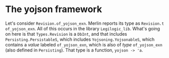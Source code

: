# The yojson framework

Let's consider `Revision.of_yojson_exn`. Merlin reports its type as `Revision.t
of_yojson_exn`. All of this occurs in the library `Legilogic_lib`. What's going
on here is that `Types.Revision` is a `DbInt`, and that includes
`Persisting.PersistableS`, which includes `Yojsoning.YojsonableS`, which
contains a *value* labeled `of_yojson_exn`, which is also of *type*
`of_yojson_exn` (also defined in `Persisting`). That type is a function, `yojson
-> 'a`.

